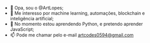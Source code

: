 - 👋 Opa, sou o @ArtLopes;
- 👀 Me interesso por machine learning, automações, blockchain e inteligência artificial;
- 🌱 No momento estou aprendendo Python, e pretendo aprender JavaScript;
- 📫 Pode me chamar pelo e-mail artcodes0594@gmail.com

<!---
ArtLopes/ArtLopes is a ✨ special ✨ repository because its `README.md` (this file) appears on your GitHub profile.
You can click the Preview link to take a look at your changes.
--->
